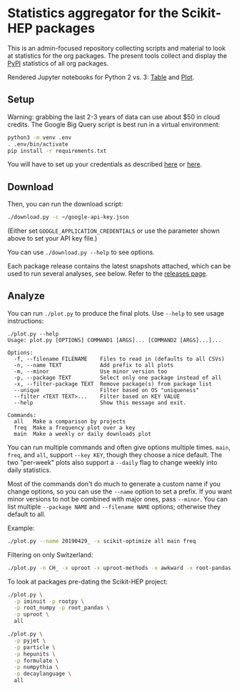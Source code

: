 # Statistics aggregator for the Scikit-HEP packages

This is an admin-focused repository collecting scripts and material to look at
statistics for the org packages.
The present tools collect and display the [PyPI](https://pypi.org/) statistics of all org packages.

Rendered Jupyter notebooks for Python 2 vs. 3: [Table][] and [Plot][].

[Table]: https://nbviewer.jupyter.org/github/scikit-hep/scikit-hep-orgstats/blob/master/Python2vs3.ipynb
[Plot]: https://nbviewer.jupyter.org/github/scikit-hep/scikit-hep-orgstats/blob/master/Python2vs3Plot.ipynb

## Setup

Warning: grabbing the last 2-3 years of data can use about $50 in cloud credits.
The Google Big Query script is best run in a virtual environment:

```bash
python3 -m venv .env
. .env/bin/activate
pip install -r requirements.txt
```
You will have to set up your credentials as described [here](https://cloud.google.com/bigquery/docs/reference/libraries#client-libraries-install-python) or [here](https://googleapis.github.io/google-cloud-python/latest/bigquery/index.html).


## Download

Then, you can run the download script:

```bash
./download.py -c ~/google-api-key.json
```
(Either set `GOOGLE_APPLICATION_CREDENTIALS` or use the parameter shown above to set your API key file.)

You can use `./download.py --help` to see options.

Each package release contains the latest snapshots attached, which can be used
to run several analyses, see below.
Refer to the [releases page](https://github.com/scikit-hep/scikit-hep-orgstats/releases).

## Analyze

You can run `./plot.py` to produce the final plots. Use `--help` to see usage instructions:

```
./plot.py --help
Usage: plot.py [OPTIONS] COMMAND1 [ARGS]... [COMMAND2 [ARGS]...]...

Options:
  -f, --filename FILENAME    Files to read in (defaults to all CSVs)
  -n, --name TEXT            Add prefix to all plots
  -m, --minor                Use minor version too
  -p, --package TEXT         Select only one package instead of all
  -x, --filter-package TEXT  Remove package(s) from package list
  --unique                   Filter based on OS "uniqueness"
  --filter <TEXT TEXT>...    Filter based on KEY VALUE
  --help                     Show this message and exit.

Commands:
  all   Make a comparison by projects
  freq  Make a frequency plot over a key
  main  Make a weekly or daily downloads plot
```

You can run multiple commands and often give options multiple times.
`main`, `freq`, and `all`, support `--key KEY`, though they choose a nice default.
The two "per-week" plots also support a `--daily` flag to change weekly into daily statistics.

Most of the commands don't do much to generate a custom name if you change options, so you can use the `--name` option to set a prefix.
If you want minor versions to not be combined with major ones, pass `--minor`.
You can list multiple `--package NAME` and `--filename NAME` options; otherwise they default to all.

Example:

```bash
./plot.py --name 20190429_ -x scikit-optimize all main freq
```

Filtering on only Switzerland:

```bash
./plot.py -n CH_ -x uproot -x uproot-methods -x awkward -x root-pandas --filter country_code CH all
```

To look at packages pre-dating the Scikit-HEP project:

```bash
./plot.py \
  -p iminuit -p rootpy \
  -p root_numpy -p root_pandas \
  -p uproot \
  all
```

```bash
./plot.py \
  -p pyjet \
  -p particle \
  -p hepunits \
  -p formulate \
  -p numpythia \
  -p decaylanguage \
  all
```
